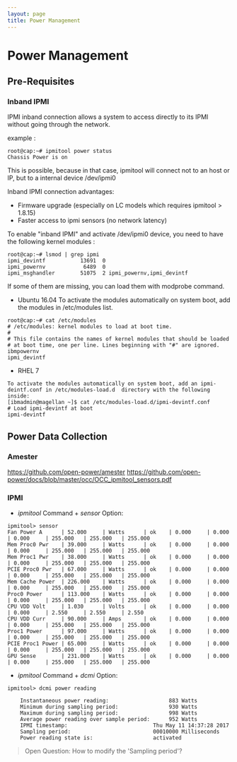 ```yaml
---
layout: page
title: Power Management
---
```


# Power Management

## Pre-Requisites

### Inband IPMI
IPMI inband connection allows a system to access directly to its IPMI without going through the network.

example :
```
root@cap:~# ipmitool power status
Chassis Power is on
```
This is possible, because in that case, ipmitool will connect not to an host or IP, but to a internal device /dev/ipmi0

Inband IPMI connection advantages:
* Firmware upgrade (especially on LC models which requires ipmitool > 1.8.15)
* Faster access to ipmi sensors (no network latency)

To enable "inband IPMI" and activate /dev/ipmi0 device, you need to have the following kernel modules :
```
root@cap:~# lsmod | grep ipmi
ipmi_devintf           13691  0
ipmi_powernv            6489  0
ipmi_msghandler        51075  2 ipmi_powernv,ipmi_devintf
```
If some of them are missing, you can load them with modprobe <module> command.

* Ubuntu 16.04
To activate the modules automatically on system boot, add the modules in /etc/modules list.
```
root@cap:~# cat /etc/modules
# /etc/modules: kernel modules to load at boot time.
#
# This file contains the names of kernel modules that should be loaded
# at boot time, one per line. Lines beginning with "#" are ignored.
ibmpowernv
ipmi_devintf
```
* RHEL 7
```
To activate the modules automatically on system boot, add an ipmi-deintf.conf in /etc/modules-load.d  directory with the following inside:
[ibmadmin@magellan ~]$ cat /etc/modules-load.d/ipmi-devintf.conf  
# Load ipmi-devintf at boot
ipmi-devintf
```

## Power Data Collection

### Amester

https://github.com/open-power/amester
https://github.com/open-power/docs/blob/master/occ/OCC_ipmitool_sensors.pdf

### IPMI
* *ipmitool* Command + *sensor* Option:
```
ipmitool> sensor
Fan Power A      | 52.000     | Watts      | ok    | 0.000     | 0.000     | 0.000     | 255.000   | 255.000   | 255.000
Mem Proc0 Pwr    | 39.000     | Watts      | ok    | 0.000     | 0.000     | 0.000     | 255.000   | 255.000   | 255.000
Mem Proc1 Pwr    | 38.000     | Watts      | ok    | 0.000     | 0.000     | 0.000     | 255.000   | 255.000   | 255.000
PCIE Proc0 Pwr   | 67.000     | Watts      | ok    | 0.000     | 0.000     | 0.000     | 255.000   | 255.000   | 255.000
Mem Cache Power  | 226.000    | Watts      | ok    | 0.000     | 0.000     | 0.000     | 255.000   | 255.000   | 255.000
Proc0 Power      | 113.000    | Watts      | ok    | 0.000     | 0.000     | 0.000     | 255.000   | 255.000   | 255.000
CPU VDD Volt     | 1.030      | Volts      | ok    | 0.000     | 0.000     | 0.000     | 2.550     | 2.550     | 2.550
CPU VDD Curr     | 90.000     | Amps       | ok    | 0.000     | 0.000     | 0.000     | 255.000   | 255.000   | 255.000
Proc1 Power      | 97.000     | Watts      | ok    | 0.000     | 0.000     | 0.000     | 255.000   | 255.000   | 255.000
PCIE Proc1 Power | 65.000     | Watts      | ok    | 0.000     | 0.000     | 0.000     | 255.000   | 255.000   | 255.000
GPU Sense        | 231.000    | Watts      | ok    | 0.000     | 0.000     | 0.000     | 255.000   | 255.000   | 255.000
```
* *ipmitool* Command + *dcmi* Option:
```
ipmitool> dcmi power reading

    Instantaneous power reading:                   883 Watts
    Minimum during sampling period:                930 Watts
    Maximum during sampling period:                998 Watts
    Average power reading over sample period:      952 Watts
    IPMI timestamp:                           Thu May 11 14:37:28 2017
    Sampling period:                          00010000 Milliseconds
    Power reading state is:                   activated
```

> Open Question: How to modify the 'Sampling period'?
